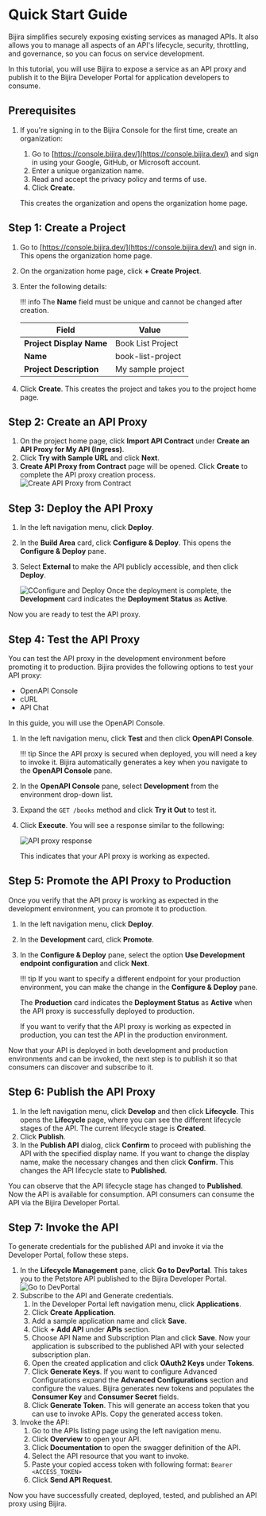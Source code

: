 # Quick Start Guide

Bijira simplifies securely exposing existing services as managed APIs. It also allows you to manage all aspects of an API's lifecycle, security, throttling, and governance, so you can focus on service development.

In this tutorial, you will use Bijira to expose a service as an API proxy and publish it to the Bijira Developer Portal for application developers to consume.

## Prerequisites

1. If you're signing in to the Bijira Console for the first time, create an organization:
    1. Go to [https://console.bijira.dev/](https://console.bijira.dev/) and sign in using your Google, GitHub, or Microsoft account.
    2. Enter a unique organization name.
    3. Read and accept the privacy policy and terms of use.
    4. Click **Create**.

    This creates the organization and opens the organization home page.

## Step 1: Create a Project

1. Go to [https://console.bijira.dev/](https://console.bijira.dev/) and sign in. This opens the organization home page.
2. On the organization home page, click **+ Create Project**.
3. Enter the following details:

    !!! info
        The **Name** field must be unique and cannot be changed after creation.

    | **Field**                | **Value**                          |
    |--------------------------|------------------------------------|
    | **Project Display Name** | Book List Project                  |
    | **Name**                 | book-list-project                  |
    | **Project Description**  | My sample project                  |

4. Click **Create**. This creates the project and takes you to the project home page.

## Step 2: Create an API Proxy

1. On the project home page, click **Import API Contract** under **Create an API Proxy for My API (Ingress)**.
2. Click **Try with Sample URL** and click **Next**.
3. **Create API Proxy from Contract** page will be opened. Click **Create** to complete the API proxy creation process. 
    ![Create API Proxy from Contract](../../assets/img/introduction/create-api-proxy-from-contract.png)

## Step 3: Deploy the API Proxy

1. In the left navigation menu, click **Deploy**.
2. In the **Build Area** card, click **Configure & Deploy**. This opens the **Configure & Deploy** pane.
3. Select **External** to make the API publicly accessible, and then click **Deploy**.

    ![CConfigure and Deploy](../../assets/img/introduction/configure-and-deploy.png)
    Once the deployment is complete, the **Development** card indicates the **Deployment Status** as **Active**.

Now you are ready to test the API proxy.

## Step 4: Test the API Proxy

You can test the API proxy in the development environment before promoting it to production. Bijira provides the following options to test your API proxy:

- OpenAPI Console
- cURL
- API Chat

In this guide, you will use the OpenAPI Console.

1. In the left navigation menu, click **Test** and then click **OpenAPI Console**.

    !!! tip
        Since the API proxy is secured when deployed, you will need a key to invoke it. Bijira automatically generates a key when you navigate to the **OpenAPI Console** pane.

2. In the **OpenAPI Console** pane, select **Development** from the environment drop-down list.
3. Expand the `GET /books` method and click **Try it Out** to test it.
4. Click **Execute**. You will see a response similar to the following:

    ![API proxy response](../../assets/img/introduction/test-response.png)

    This indicates that your API proxy is working as expected.

## Step 5: Promote the API Proxy to Production

Once you verify that the API proxy is working as expected in the development environment, you can promote it to production.

1. In the left navigation menu, click **Deploy**.
2. In the **Development** card, click **Promote**.
3. In the **Configure & Deploy** pane, select the option **Use Development endpoint configuration** and click **Next**.

    !!! tip
        If you want to specify a different endpoint for your production environment, you can make the change in the **Configure & Deploy** pane.

    The **Production** card indicates the **Deployment Status** as **Active** when the API proxy is successfully deployed to production.

    If you want to verify that the API proxy is working as expected in production, you can test the API in the production environment.

Now that your API is deployed in both development and production environments and can be invoked, the next step is to publish it so that consumers can discover and subscribe to it.

## Step 6: Publish the API Proxy

1. In the left navigation menu, click **Develop** and then click **Lifecycle**. This opens the **Lifecycle** page, where you can see the different lifecycle stages of the API. The current lifecycle stage is **Created**.
2. Click **Publish**.
3. In the **Publish API** dialog, click **Confirm** to proceed with publishing the API with the specified display name. If you want to change the display name, make the necessary changes and then click **Confirm**. This changes the API lifecycle state to **Published**.

You can observe that the API lifecycle stage has changed to **Published**. Now the API is available for consumption. API consumers can consume the API via the Bijira Developer Portal.

## Step 7: Invoke the API

<!-- TODO: Need to improve the documentation after devportal is refined with snaps and steps -->
To generate credentials for the published API and invoke it via the Developer Portal, follow these steps.

1. In the **Lifecycle Management** pane, click **Go to DevPortal**. This takes you to the Petstore API published to the Bijira Developer Portal.
    ![Go to DevPortal](../../assets/img/introduction/go-to-developer-portal.png)
2. Subscribe to the API and Generate credentials.
    1. In the Developer Portal left navigation menu, click **Applications**.
    2. Click **Create Application**.
    3. Add a sample application name and click **Save**.
    4. Click **+ Add API** under **APIs** section.
    5. Choose API Name and Subscription Plan and click **Save**. Now your application is subscribed to the published API with your selected subscription plan.
    6. Open the created application and click **OAuth2 Keys** under **Tokens**.
    7. Click **Generate Keys**. If you want to configure Advanced Configurations expand the **Advanced Configurations** section and configure the values. Bijira generates new tokens and populates the **Consumer Key** and **Consumer Secret** fields.
    8. Click **Generate Token**. This will generate an access token that you can use to invoke APIs. Copy the generated access token.
3. Invoke the API:
    1. Go to the APIs listing page using the left navigation menu.
    2. Click **Overview** to open your API.
    3. Click **Documentation** to open the swagger definition of the API.
    4. Select the API resource that you want to invoke.
    5. Paste your copied access token with following format: `Bearer <ACCESS_TOKEN>`
    6. Click **Send API Request**.

Now you have successfully created, deployed, tested, and published an API proxy using Bijira.
